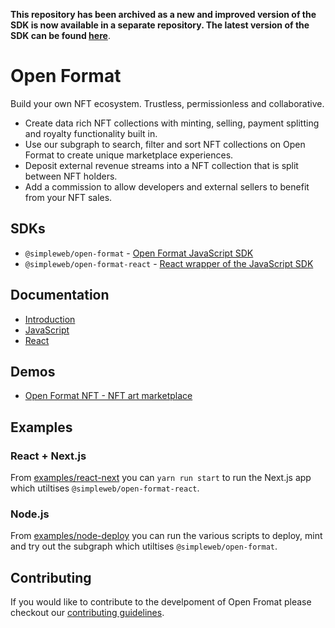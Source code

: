 **This repository has been archived as a new and improved version of the SDK is now available in a separate repository. The latest version of the SDK can be found [here](https://github.com/open-format/js)**.

# Open Format

Build your own NFT ecosystem. Trustless, permissionless and collaborative.

- Create data rich NFT collections with minting, selling, payment splitting and royalty functionality built in.
- Use our subgraph to search, filter and sort NFT collections on Open Format to create unique marketplace experiences.
- Deposit external revenue streams into a NFT collection that is split between NFT holders.
- Add a commission to allow developers and external sellers to benefit from your NFT sales.

## SDKs

- `@simpleweb/open-format` - [Open Format JavaScript SDK](/sdks/open-format/)
- `@simpleweb/open-format-react` - [React wrapper of the JavaScript SDK](/sdks/react/)

## Documentation

- [Introduction](https://docs.openformat.tech)
- [JavaScript](https://docs.openformat.tech/quickstart/javascript)
- [React](https://docs.openformat.tech/quickstart/react)

## Demos

- [Open Format NFT - NFT art marketplace](https://open-format-nft.vercel.app/)

## Examples

### React + Next.js

From [examples/react-next](examples/react-next/) you can `yarn run start` to run the Next.js app which utiltises `@simpleweb/open-format-react`.

### Node.js

From [examples/node-deploy](examples/node-deploy/) you can run the various scripts to deploy, mint and try out the subgraph which utiltises `@simpleweb/open-format`.

## Contributing

If you would like to contribute to the develpoment of Open Fromat please checkout our [contributing guidelines](CONTRIBUTING.md).
